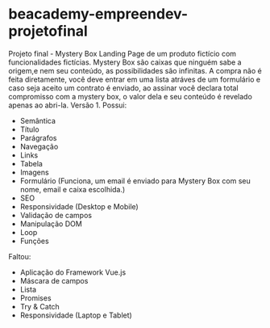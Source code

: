 # beacademy-empreendev-projetofinal
Projeto final - Mystery Box
Landing Page de um produto fictício com funcionalidades fictícias.
Mystery Box são caixas que ninguém sabe a origem,e nem seu conteúdo, as possibilidades são infinitas. 
A compra não é feita diretamente, você deve entrar em uma lista atráves de um formulário e caso seja aceito um contrato é enviado, ao assinar você
declara total compromisso com a mystery box, o valor dela e seu conteúdo é revelado apenas ao abri-la.
Versão 1.
Possui:
- Semântica
- Título
- Parágrafos
- Navegação
- Links
- Tabela
- Imagens
- Formulário (Funciona, um email é enviado para Mystery Box com seu nome, email e caixa escolhida.)
- SEO
- Responsividade (Desktop e Mobile)
- Validação de campos
- Manipulação DOM
- Loop
- Funções

Faltou:
- Aplicação do Framework Vue.js
- Máscara de campos
- Lista
- Promises
- Try & Catch
- Responsividade (Laptop e Tablet)
